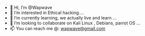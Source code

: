- 👋 Hi, I’m @Wapwave
- 👀 I’m interested in Ethical hacking....
- 🌱 I’m currently learning, we actually live and learn ...
- 💞️ I’m looking to collaborate on Kali Linux , Debians, parrot OS ...
- 📫 You can reach me @: wapwave@gmail.com
